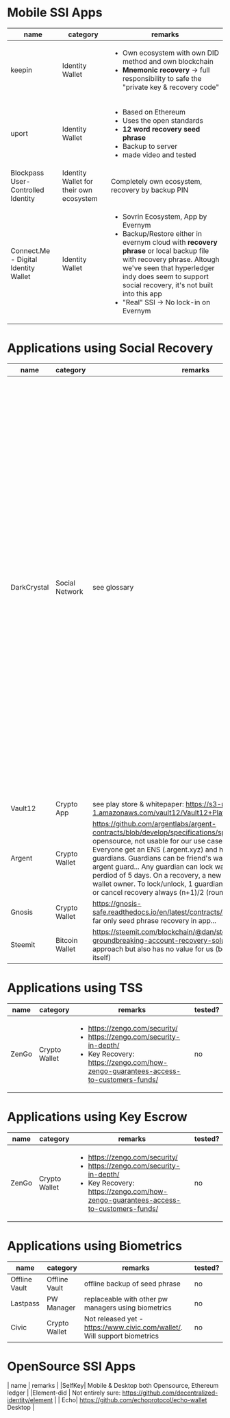 # Mobile SSI Apps
| name | category | remarks |
|---|---|---|
|keepin|Identity Wallet|<ul><li>Own ecosystem with own DID method and own blockchain</li><li>**Mnemonic recovery** -> full responsibility to safe the "private key & recovery code"</li></ul>|
|uport|Identity Wallet|<ul><li>Based on Ethereum</li><li>Uses the open standards</li><li>**12 word recovery seed phrase**</li><li>Backup to server</li><li>made video and tested</ul>|
|Blockpass User-Controlled Identity|Identity Wallet for their own ecosystem|Completely own ecosystem, recovery by backup PIN|
|Connect.Me - Digital Identity Wallet|Identity Wallet|<ul><li>Sovrin Ecosystem, App by Evernym</li><li>Backup/Restore either in evernym cloud with **recovery phrase** or local backup file with recovery phrase. Altough we've seen that hyperledger indy does seem to support social recovery, it's not built into this app</li><li>"Real" SSI -> No lock-in on Evernym</li></ul>|

# Applications using Social Recovery
| name | category | remarks | tested? |
|---|---|---|---|
|DarkCrystal|Social Network| see glossary|splitting secrets does work with the patchbay version ("Bleeding-edge, tab-based interface with experimental features."). bit of a hassle getting it working though, but secret can be restored. BUT as far as  i understand it: scuttlebutt itself depends on exactly one file to be restorable, which is why you again have the problem of one file that is needed to be kept safe. and currently, the backup of this one is not yet implemented to dark crystal. didnt get darkcrystal-standalone to work|
|Vault12|Crypto App|see play store & whitepaper: https://s3-us-west-1.amazonaws.com/vault12/Vault12+Platform+White+Paper.pdf |open|
|Argent|Crypto Wallet|https://github.com/argentlabs/argent-contracts/blob/develop/specifications/specifications.pdf. Not opensource, not usable for our use case. <br>Everyone get an ENS (.argent.xyz) and has to define 1+ guardians. Guardians can be friend's wallet, hardware token, argent guard... Any guardian can lock wallet for security perdiod of 5 days. On a recovery, a new account is set as the wallet owner. To lock/unlock, 1 guardian is needed, to execute or cancel recovery always (n+1)/2 (round up)|a bit|
|Gnosis|Crypto Wallet|https://gnosis-safe.readthedocs.io/en/latest/contracts/architecture.html -> So far only seed phrase recovery in app...|a bit|
|Steemit|Bitcoin Wallet|https://steemit.com/blockchain/@dan/steemit-releases-groundbreaking-account-recovery-solution -> interesting approach but also has no value for us (besides the approach itself)|no|

# Applications using TSS
| name | category | remarks | tested? |
|---|---|---|---|
|ZenGo|Crypto Wallet| <ul><li>https://zengo.com/security/</li><li>https://zengo.com/security-in-depth/</li><li>Key Recovery: https://zengo.com/how-zengo-guarantees-access-to-customers-funds/</li></ul>|no|

# Applications using Key Escrow
| name | category | remarks | tested? |
|---|---|---|---|
|ZenGo|Crypto Wallet| <ul><li>https://zengo.com/security/</li><li>https://zengo.com/security-in-depth/</li><li>Key Recovery: https://zengo.com/how-zengo-guarantees-access-to-customers-funds/</li></ul>|no|

# Applications using Biometrics
| name | category | remarks | tested? |
|---|---|---|---|
|Offline Vault | Offline Vault |offline backup of seed phrase |no|
|Lastpass|PW Manager|replaceable with other pw managers using biometrics|no|
|Civic|Crypto Wallet|Not released yet - https://www.civic.com/wallet/. Will support biometrics|no|

# OpenSource SSI Apps
| name | remarks |
|SelfKey| Mobile & Desktop both Opensource, Ethereum ledger |
|Element-did | Not entirely sure: https://github.com/decentralized-identity/element |
| Echo| https://github.com/echoprotocol/echo-wallet Desktop |
